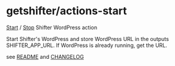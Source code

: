 # getshifter/actions-start

[Start](https://github.com/marketplace/actions/start-shifter-wordpress) / [Stop](https://github.com/marketplace/actions/stop-shifter-wordpress) Shifter WordPress action

Start Shifter's WordPress and store WordPress URL in the outputs SHIFTER_APP_URL. If WordPress is already running, get the URL.

see [README](https://github.com/getshifter/actions) and [CHANGELOG](https://github.com/getshifter/actions/blob/master/CHANGELOG.md)
